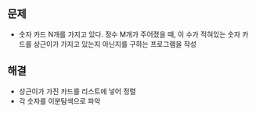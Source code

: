 ## 문제
- 숫자 카드 N개를 가지고 있다. 정수 M개가 주어졌을 때, 이 수가 적혀있는 숫자 카드를 상근이가 가지고 있는지 아닌지를 구하는 프로그램을 작성

## 해결
- 상근이가 가진 카드를 리스트에 넣어 정렬
- 각 숫자를 이분탐색으로 파악
